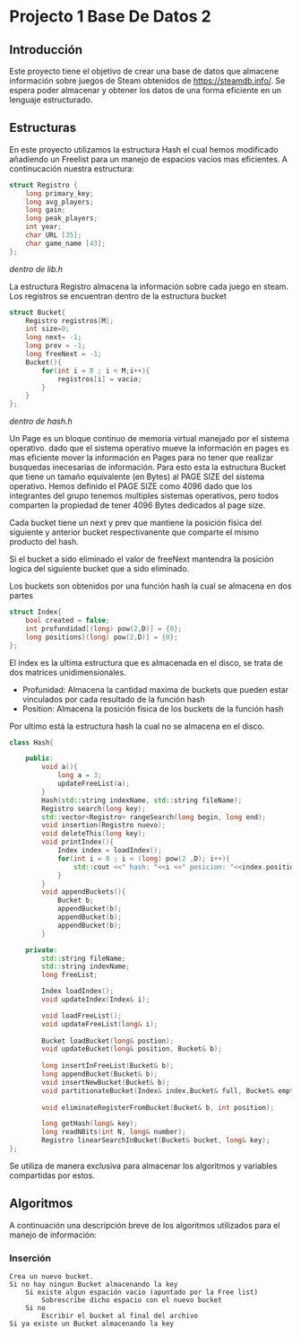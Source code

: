 # Projecto 1 Base De Datos 2

## Introducción

Este proyecto tiene el objetivo de crear una base de datos que almacene información sobre juegos de Steam obtenidos de https://steamdb.info/. Se espera poder almacenar y obtener los datos de una forma eficiente en un lenguaje estructurado.

## Estructuras

En este proyecto utilizamos la estructura Hash el cual hemos modificado añadiendo un Freelist para un manejo de espacios vacios mas eficientes. 
A continucación nuestra estructura:

```cpp
struct Registro {
    long primary_key;
    long avg_players;
    long gain;
    long peak_players;
    int year;
    char URL [35]; 
    char game_name [43];
};
```
*dentro de lib.h*

La estructura Registro almacena la información sobre cada juego en steam. Los registros se encuentran dentro de la estructura bucket

```cpp
struct Bucket{
    Registro registros[M];
    int size=0;
    long next= -1;
    long prev = -1;
    long freeNext = -1;
    Bucket(){
        for(int i = 0 ; i < M;i++){
            registros[i] = vacio;
        }
    }
};
```
*dentro de hash.h*

Un Page es un bloque continuo de memoria virtual manejado por el sistema operativo. dado que el sistema operativo mueve la información en pages es mas eficiente mover la información en Pages para no tener que realizar busquedas inecesarias de información. Para esto esta la estructura Bucket que tiene un tamaño equivalente (en Bytes) al PAGE SIZE del sistema operativo. Hemos definido el PAGE SIZE como 4096 dado que los integrantes del grupo tenemos multiples sistemas operativos, pero todos comparten la propiedad de tener 4096 Bytes dedicados al page size.

Cada bucket tiene un next y prev que mantiene la posición fisica del siguiente y anterior bucket respectivanente que comparte el mismo producto del hash.

Si el bucket a sido eliminado el valor de freeNext mantendra la posición logica del siguiente bucket que a sido eliminado.

Los buckets son obtenidos por una función hash la cual se almacena en dos partes

```cpp
struct Index{
    bool created = false;
    int profundidad[(long) pow(2,D)] = {0};
    long positions[(long) pow(2,D)] = {0};
};
```

El index es la ultima estructura que es almacenada en el disco, se trata de dos matrices unidimensionales.

* Profunidad: Almacena la cantidad maxima de buckets que pueden estar vinculados por cada resultado de la función hash
* Position: Almacena la posición fisica de los buckets de la función hash

Por ultimo está la estructura hash la cual no se almacena en el disco.
```cpp
class Hash{

    public:
        void a(){
            long a = 3;
            updateFreeList(a);
        }
        Hash(std::string indexName, std::string fileName);
        Registro search(long key);
        std::vector<Registro> rangeSearch(long begin, long end);
        void insertion(Registro nuevo);
        void deleteThis(long key);
        void printIndex(){
            Index index = loadIndex();
            for(int i = 0 ; i < (long) pow(2 ,D); i++){
                std::cout <<" hash: "<<i <<" posicion: "<<index.positions[i]<<" profundidad: "<<index.profundidad[i]<<std::endl;
            }
        }
        void appendBuckets(){
            Bucket b;
            appendBucket(b);
            appendBucket(b);
            appendBucket(b);
        }

    private:
        std::string fileName;
        std::string indexName;
        long freeList;

        Index loadIndex();
        void updateIndex(Index& i);

        void loadFreeList();
        void updateFreeList(long& i);
            
        Bucket loadBucket(long& postion);
        void updateBucket(long& position, Bucket& b);
        
        long insertInFreeList(Bucket& b);
        long appendBucket(Bucket& b);
        void insertNewBucket(Bucket& b);
        void partitionateBucket(Index& index,Bucket& full, Bucket& empty, int indexFull, int indexEmpty);
        
        void eliminateRegisterFromBucket(Bucket& b, int position);

        long getHash(long& key);
        long readNBits(int N, long& number);
        Registro linearSearchInBucket(Bucket& bucket, long& key);
};
```

Se utiliza de manera exclusiva para almacenar los algoritmos y variables compartidas por estos.
## Algoritmos

A continuación una descripción breve de los algoritmos utilizados para el manejo de información:

### Inserción

```
Crea un nuevo bucket.
Si no hay ningun Bucket almacenando la key
    Si existe algun espación vacio (apuntado por la Free list)
        Sobrescribe dicho espacio con el nuevo bucket
    Si no
        Escribir el bucket al final del archivo
Si ya existe un Bucket almacenando la key
    




    
    



